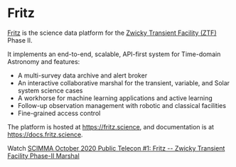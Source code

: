 # Fritz

[Fritz](https://github.com/fritz-marshal/fritz) is the science data platform for the [Zwicky Transient Facility (ZTF)](https://ztf.caltech.edu) Phase II.

It implements an end-to-end, scalable, API-first system for Time-domain Astronomy and features:
- A multi-survey data archive and alert broker
- An interactive collaborative marshal for the transient, variable, and Solar system science cases
- A workhorse for machine learning applications and active learning
- Follow-up observation management with robotic and classical facilities
- Fine-grained access control


The platform is hosted at https://fritz.science, and documentation is at https://docs.fritz.science.

Watch [SCIMMA October 2020 Public Telecon #1: Fritz -- Zwicky Transient Facility Phase-II Marshal](https://www.youtube.com/watch?v=foJt2fNwtZU)

